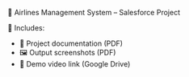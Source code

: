 🛫 Airlines Management System – Salesforce Project

📂 Includes:
- 📄 Project documentation (PDF)
- 🖼️ Output screenshots (PDF)
- 🎥 Demo video link (Google Drive)

